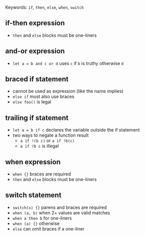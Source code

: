 
Keywords: `if`, `then`, `else`, `when`, `switch`

## if-then expression
- `then` and `else` blocks must be one-liners

## and-or expression
- `let a = b and c or d` uses `c` if `b` is truthy otherwise `d`

## braced if statement
- cannot be used as expression (like the name implies)
- `else if` must also use braces
- `else foo()` is legal

## trailing if statement
- `let a = b if c` declares the variable outside the if statement
- two ways to negate a function result
  - `a if !(b c)` or `a if !b(c)`
  - `a if !b c` is illegal

## when expression
- `when {}` braces are required
- `then` and `else` blocks must be one-liners

## switch statement
- `switch(x) {}` parens and braces are required
- `when (a, b)` when 2+ values are valid matches
- `when a then b` for one-liners
- `when (a) {}` otherwise
- `else` can omit braces if a one-liner

